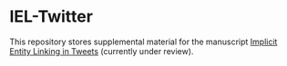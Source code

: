 # IEL-Twitter

This repository stores supplemental material for the manuscript [Implicit Entity Linking in Tweets](https://github.com/sujanucsc/IEL-Twitter/wiki) (currently under review).
